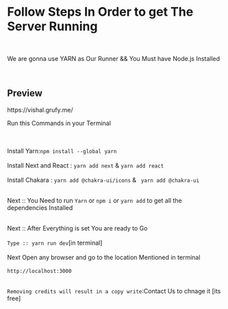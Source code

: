<h1>Follow Steps In Order to get The Server Running</h1><br />
<p>We are gonna use YARN as Our Runner && You Must have Node.js Installed </p><br />
<h2> Preview </h2>
https://vishal.grufy.me/
<p>Run this Commands in your Terminal</p><br /><br />
Install Yarn:<code>npm install --global yarn</code><br /><br />
Install Next and React : <code>yarn add next</code> & <code>yarn add react</code><br /><br />
Install Chakara : <code>yarn add @chakra-ui/icons</code> & <code> yarn add @chakra-ui</code><br /><br />

Next :: You Need to run ```Yarn``` or ```npm i``` or ```yarn add``` to get all the dependencies Installed<br /><br />

Next :: After Everything is set You are ready to Go <br /><br />
```Type :: yarn run dev```[in terminal]<br /><br />
Next Open any browser and go to the location Mentioned in terminal<br /><br />
```http://localhost:3000```<br /><br />


```Removing credits will result in a copy write```:Contact Us to chnage it [its free]<br /><br />
